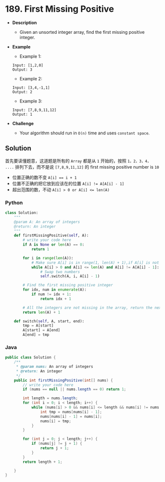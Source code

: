 # 189. First Missing Positive

- **Description**
    - Given an unsorted integer array, find the first missing positive integer.
- **Example**

    - Example 1:

    ```
    Input: [1,2,0]
    Output: 3
    ```

    - Example 2:

    ```
    Input: [3,4,-1,1]
    Output: 2
    ```

    - Example 3:

    ```
    Input: [7,8,9,11,12]
    Output: 1
    ```

- **Challenge**
    - Your algorithm should run in `O(n)` time and uses `constant space`.



## Solution

首先要读懂题意，这道题是所有的 `Array` 都是从 `1` 开始的，按照 `1，2，3，4， ....` 排列下去，而不是说 `[7,8,9,11,12]` 的 first missing positive number is `10`

- 位置正确的数不变 `A[i] == i + 1`
- 位置不正确的把它放到应该在的位置 `A[i] != A[A[i] - 1]`
- 超出范围的数，不动 `A[i] > 0 or A[i] <= len(A)`


### Python

```python
class Solution:
    """
    @param A: An array of integers
    @return: An integer
    """
    def firstMissingPositive(self, A):
        # write your code here
        if A is None or len(A) == 0:
            return 1

        for i in range(len(A)):
            # Make sure A[i] is in range(1, len(A) + 1),if A[i] is not supposed to be at index i, then move it to the correct index/ position
            while A[i] > 0 and A[i] <= len(A) and A[i] != A[A[i] - 1]:
                # Swap two numbers
                self.switch(A, i, A[i] - 1)

        # Find the first missing positive integer
        for idx, num in enumerate(A):
            if num != idx + 1:
                return idx + 1

        # All the integers are not missing in the array, return the next number
        return len(A) + 1

    def switch(self, A, start, end):
        tmp = A[start]
        A[start] = A[end]
        A[end] = tmp
```


### Java

```java
public class Solution {
    /**
     * @param nums: An array of integers
     * @return: An integer
     */
    public int firstMissingPositive(int[] nums) {
        // write your code here
        if (nums == null || nums.length == 0) return 1;

        int length = nums.length;
        for (int i = 0; i < length; i++) {
            while (nums[i] > 0 && nums[i] <= length && nums[i] != nums[nums[i] - 1]) {
                int tmp = nums[nums[i] - 1];
                nums[nums[i] - 1] = nums[i];
                nums[i] = tmp;
            }
        }

        for (int j = 0; j < length; j++) {
            if (nums[j] != j + 1) {
                return j + 1;
            }
        }
        return length + 1;

    }
}

```
